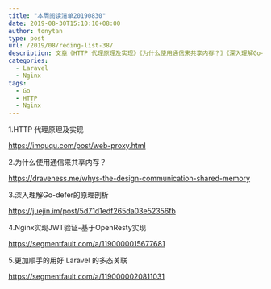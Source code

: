 ```yaml
---
title: "本周阅读清单20190830"
date: 2019-08-30T15:10:10+08:00
author: tonytan
type: post
url: /2019/08/reding-list-38/
description: 文章《HTTP 代理原理及实现》《为什么使用通信来共享内存？》《深入理解Go-defer的原理剖析》《Nginx实现JWT验证-基于OpenResty实现》《更加顺手的用好 Laravel 的多态关联》等
categories:
  - Laravel
  - Nginx
tags:
  - Go
  - HTTP
  - Nginx
---
```


1.HTTP 代理原理及实现

https://imququ.com/post/web-proxy.html

2.为什么使用通信来共享内存？

https://draveness.me/whys-the-design-communication-shared-memory

3.深入理解Go-defer的原理剖析

https://juejin.im/post/5d71d1edf265da03e52356fb

4.Nginx实现JWT验证-基于OpenResty实现

https://segmentfault.com/a/1190000015677681

5.更加顺手的用好 Laravel 的多态关联

https://segmentfault.com/a/1190000020811031
